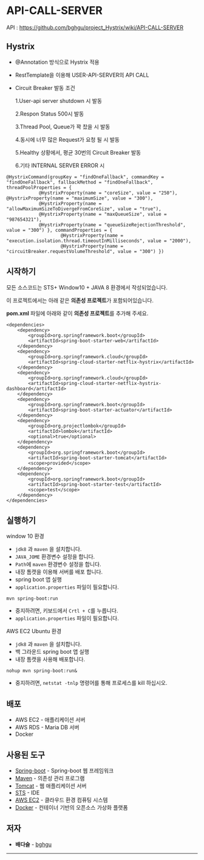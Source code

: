 # API-CALL-SERVER

API : https://github.com/bghgu/project_Hystrix/wiki/API-CALL-SERVER

## Hystrix

* @Annotation 방식으로 Hystrix 적용

* RestTemplate을 이용해 USER-API-SERVER의 API CALL 

* Circuit Breaker 발동 조건

  1.User-api server shutdown 시 발동

  2.Respon Status 500시 발동

  3.Thread Pool, Queue가 꽉 찼을 시 발동

  4.동시에 너무 많은 Request가 요청 될 시 발동

  5.Healthy 상황에서, 평균 30번의 Circuit Breaker 발동

  6.기타 INTERNAL SERVER ERROR 시

```
@HystrixCommand(groupKey = "findOneFallback", commandKey = "findOneFallback", fallbackMethod = "findOneFallback", threadPoolProperties = {
			@HystrixProperty(name = "coreSize", value = "250"), @HystrixProperty(name = "maximumSize", value = "300"),
			@HystrixProperty(name = "allowMaximumSizeToDivergeFromCoreSize", value = "true"),
			@HystrixProperty(name = "maxQueueSize", value = "987654321"),
			@HystrixProperty(name = "queueSizeRejectionThreshold", value = "300") }, commandProperties = {
					@HystrixProperty(name = "execution.isolation.thread.timeoutInMilliseconds", value = "2000"),
					@HystrixProperty(name = "circuitBreaker.requestVolumeThreshold", value = "300") })
```

## 시작하기

모든 소스코드는 STS+ Window10 + JAVA 8 환경에서 작성되었습니다.

이 프로젝트에서는 아래 같은 **의존성 프로젝트**가 포함되어있습니다. 

**pom.xml** 파일에 아래와 같이 **의존성 프로젝트**를 추가해 주세요.

```
<dependencies>
	<dependency>
		<groupId>org.springframework.boot</groupId>
		<artifactId>spring-boot-starter-web</artifactId>
	</dependency>
	<dependency>
		<groupId>org.springframework.cloud</groupId>
		<artifactId>spring-cloud-starter-netflix-hystrix</artifactId>
	</dependency>	
	<dependency>
		<groupId>org.springframework.cloud</groupId>
		<artifactId>spring-cloud-starter-netflix-hystrix-dashboard</artifactId>
	</dependency>
	<dependency>
    	<groupId>org.springframework.boot</groupId>
    	<artifactId>spring-boot-starter-actuator</artifactId>
	</dependency>
	<dependency>
		<groupId>org.projectlombok</groupId>
		<artifactId>lombok</artifactId>
		<optional>true</optional>
	</dependency>
	<dependency>
		<groupId>org.springframework.boot</groupId>
		<artifactId>spring-boot-starter-tomcat</artifactId>
		<scope>provided</scope>
	</dependency>
	<dependency>
		<groupId>org.springframework.boot</groupId>
		<artifactId>spring-boot-starter-test</artifactId>
		<scope>test</scope>
	</dependency>
</dependencies>
```
## 실행하기

window 10 환경

- `jdk8` 과 `maven` 을 설치합니다.
- `JAVA_JOME` 환경변수 설정을 합니다.
- `Path`에 `maven` 환경변수 설정을 합니다.
- 내장 톰캣을 이용해 서버를 배포 합니다.
- spring boot 앱 실행
- `application.properties` 파일이 필요합니다.

```
mvn spring-boot:run
```

- 중지하려면, 키보드에서 `Crtl + C`를 누릅니다.
- `application.properties` 파일이 필요합니다.

AWS EC2 Ubuntu 환경

- `jdk8` 과 `maven` 을 설치합니다.
- 백 그라운드 spring boot 앱 실행
- 내장 톰캣을 사용해 배포합니다.

```
nohup mvn spring-boot:run&
```

- 중지하려면,  `netstat -tnlp` 명령어를 통해 프로세스를 kill 하십시오.

## 배포

* AWS EC2 - 애플리케이션 서버
* AWS RDS - Maria DB 서버
* Docker

## 사용된 도구

* [Spring-boot](https://projects.spring.io/spring-boot/) - Spring-boot 웹 프레임워크
* [Maven](https://maven.apache.org/) - 의존성 관리 프로그램
* [Tomcat](http://tomcat.apache.org/) - 웹 애플리케이션 서버
* [STS](https://spring.io/tools) - IDE
* [AWS EC2](https://aws.amazon.com/ko/ec2/?sc_channel=PS&sc_campaign=acquisition_KR&sc_publisher=google&sc_medium=english_ec2_b&sc_content=ec2_e&sc_detail=aws%20ec2&sc_category=ec2&sc_segment=177228231544&sc_matchtype=e&sc_country=KR&s_kwcid=AL!4422!3!177228231544!e!!g!!aws%20ec2&ef_id=WkRozwAAAnO-lPWy:20180412120123:s) - 클라우드 환경 컴퓨팅 시스템
* [Docker](https://www.docker.com/) - 컨테이너 기반의 오픈소스 가상화 플랫폼

## 저자

* **배다슬** - [bghgu](https://github.com/bghgu)

---



